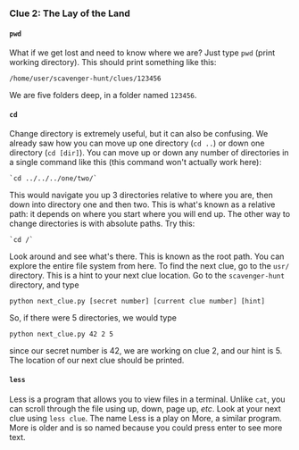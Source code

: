 ### Clue 2: The Lay of the Land ###

#### `pwd` ####

What if we get lost and need to know where we are? Just type `pwd` (print
working directory). This should print something like this:

    /home/user/scavenger-hunt/clues/123456

We are five folders deep, in a folder named `123456`.

#### `cd` ####

Change directory is extremely useful, but it can also be confusing. We
already saw how you can move up one directory (`cd ..`) or down one directory
(`cd [dir]`). You can move up or down any number of directories in a single
command like this (this command won't actually work here):

    `cd ../../../one/two/`

This would navigate you up 3 directories relative to where you are, then down
into directory one and then two. This is what's known as a relative path: it
depends on where you start where you will end up. The other way to change
directories is with absolute paths. Try this:

    `cd /`

Look around and see what's there. This is known as the root path. You can
explore the entire file system from here. To find the next clue, go to the
`usr/` directory. This is a hint to your next clue location. Go to the
`scavenger-hunt` directory, and type

    python next_clue.py [secret number] [current clue number] [hint]

So, if there were 5 directories, we would type

    python next_clue.py 42 2 5

since our secret number is 42, we are working on clue 2, and our hint is 5.
The location of our next clue should be printed.

#### `less` ####

Less is a program that allows you to view files in a terminal. Unlike `cat`,
you can scroll through the file using up, down, page up, *etc*. Look at
your next clue using `less clue`. The name Less is a play on More, a similar
program. More is older and is so named because you could press enter to
see more text.